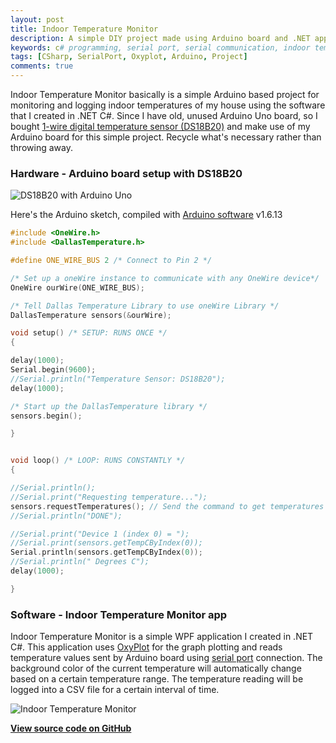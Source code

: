 ```yaml
---
layout: post
title: Indoor Temperature Monitor
description: A simple DIY project made using Arduino board and .NET application for indoor temperatures monitoring and logging.
keywords: c# programming, serial port, serial communication, indoor temperature monitor, arduino uno, ds18b20 temperature sensor, oxyplot graph
tags: [CSharp, SerialPort, Oxyplot, Arduino, Project]
comments: true
---
```


Indoor Temperature Monitor basically is a simple Arduino based project for monitoring and logging indoor temperatures of my house using the software that I created in .NET C#. Since I have old, unused Arduino Uno board, so I bought [1-wire digital temperature sensor (DS18B20)](https://www.maximintegrated.com/en/products/analog/sensors-and-sensor-interface/DS18B20.html) and make use of my Arduino board for this simple project. Recycle what's necessary rather than throwing away.

### Hardware - Arduino board setup with DS18B20

![DS18B20 with Arduino Uno](http://i.imgur.com/9OlPFLG.png)

Here's the Arduino sketch, compiled with [Arduino software](https://www.arduino.cc/en/Main/Software) v1.6.13

```c
#include <OneWire.h>
#include <DallasTemperature.h>

#define ONE_WIRE_BUS 2 /* Connect to Pin 2 */

/* Set up a oneWire instance to communicate with any OneWire device*/
OneWire ourWire(ONE_WIRE_BUS);

/* Tell Dallas Temperature Library to use oneWire Library */
DallasTemperature sensors(&ourWire);

void setup() /* SETUP: RUNS ONCE */
{

delay(1000);
Serial.begin(9600);
//Serial.println("Temperature Sensor: DS18B20");
delay(1000);

/* Start up the DallasTemperature library */
sensors.begin();

}


void loop() /* LOOP: RUNS CONSTANTLY */
{

//Serial.println();
//Serial.print("Requesting temperature...");
sensors.requestTemperatures(); // Send the command to get temperatures
//Serial.println("DONE");

//Serial.print("Device 1 (index 0) = ");
//Serial.print(sensors.getTempCByIndex(0));
Serial.println(sensors.getTempCByIndex(0));
//Serial.println(" Degrees C");
delay(1000);

}
```

### Software - Indoor Temperature Monitor app

Indoor Temperature Monitor is a simple WPF application I created in .NET C#. This application uses [OxyPlot](http://www.oxyplot.org/) for the graph plotting and reads temperature values sent by Arduino board using [serial port](https://msdn.microsoft.com/en-us/library/system.io.ports.serialport(v=vs.110).aspx) connection. The background color of the current temperature will automatically change based on a certain temperature range. The temperature reading will be logged into a CSV file for a certain interval of time.

![Indoor Temperature Monitor](http://i.imgur.com/8CPtSVg.png)

[**View source code on GitHub**](http://github.com/heiswayi/IndoorTempMonitor)